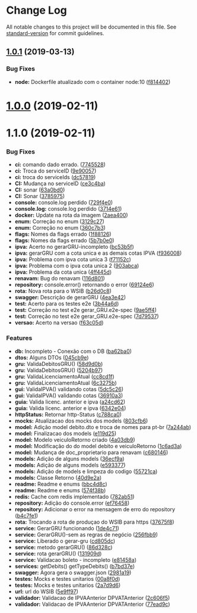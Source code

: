 # Change Log

All notable changes to this project will be documented in this file. See [standard-version](https://github.com/conventional-changelog/standard-version) for commit guidelines.

<a name="1.0.1"></a>
## [1.0.1](https://gitlab.es.gov.br/espm/detran-debito/api-detran/compare/v1.0.0...v1.0.1) (2019-03-13)


### Bug Fixes

* **node:** Dockerfile atualizado com o container node:10 ([f814402](https://gitlab.es.gov.br/espm/detran-debito/api-detran/commit/f814402))



<a name="1.0.0"></a>
# [1.0.0](https://gitlab.es.gov.br/espm/detran-debito/api-detran/compare/v1.1.0...v1.0.0) (2019-02-11)



<a name="1.1.0"></a>
# 1.1.0 (2019-02-11)


### Bug Fixes

* **ci:** comando dado errado. ([7745528](https://gitlab.es.gov.br/espm/detran-debito/api-detran/commit/7745528))
* **ci:** Troca do serviceID ([9e90057](https://gitlab.es.gov.br/espm/detran-debito/api-detran/commit/9e90057))
* **ci:** troca do serviceIds ([dc57819](https://gitlab.es.gov.br/espm/detran-debito/api-detran/commit/dc57819))
* **CI:** Mudança no serviceID ([ce3c4ba](https://gitlab.es.gov.br/espm/detran-debito/api-detran/commit/ce3c4ba))
* **CI:** sonar ([63a0bd0](https://gitlab.es.gov.br/espm/detran-debito/api-detran/commit/63a0bd0))
* **CI:** Sonar ([3785975](https://gitlab.es.gov.br/espm/detran-debito/api-detran/commit/3785975))
* **console:** console.log perdido ([729f4e0](https://gitlab.es.gov.br/espm/detran-debito/api-detran/commit/729f4e0))
* **console.log:** console.log perdido ([3714e61](https://gitlab.es.gov.br/espm/detran-debito/api-detran/commit/3714e61))
* **docker:** Update na rota da imagem ([2aea400](https://gitlab.es.gov.br/espm/detran-debito/api-detran/commit/2aea400))
* **enum:** Correção no enum ([3129c27](https://gitlab.es.gov.br/espm/detran-debito/api-detran/commit/3129c27))
* **enum:** Correção no enum ([360c7b3](https://gitlab.es.gov.br/espm/detran-debito/api-detran/commit/360c7b3))
* **flags:** Nomes da flags errado ([1f88126](https://gitlab.es.gov.br/espm/detran-debito/api-detran/commit/1f88126))
* **flags:** Nomes da flags errado ([5b7b0e0](https://gitlab.es.gov.br/espm/detran-debito/api-detran/commit/5b7b0e0))
* **ipva:** Acerto no gerarGRU-incompleto ([bc53b5f](https://gitlab.es.gov.br/espm/detran-debito/api-detran/commit/bc53b5f))
* **ipva:** gerarGRU com a cota unica e as demais cotas IPVA ([f936008](https://gitlab.es.gov.br/espm/detran-debito/api-detran/commit/f936008))
* **ipva:** Problema com ipva cota unica 3 ([f71152c](https://gitlab.es.gov.br/espm/detran-debito/api-detran/commit/f71152c))
* **ipva:** Problema com o ipva cota unica 2 ([903abca](https://gitlab.es.gov.br/espm/detran-debito/api-detran/commit/903abca))
* **ipva:** Problema da cota unica ([4ff445d](https://gitlab.es.gov.br/espm/detran-debito/api-detran/commit/4ff445d))
* **renavam:** Bug do renavam ([116d801](https://gitlab.es.gov.br/espm/detran-debito/api-detran/commit/116d801))
* **repository:** console.error() retornando o error ([69124e6](https://gitlab.es.gov.br/espm/detran-debito/api-detran/commit/69124e6))
* **rota:** Nova rota para o WSIB ([b26d0c8](https://gitlab.es.gov.br/espm/detran-debito/api-detran/commit/b26d0c8))
* **swagger:** Descrição de gerarGRU ([4ea3e42](https://gitlab.es.gov.br/espm/detran-debito/api-detran/commit/4ea3e42))
* **test:** Acerto para os testes e2e ([3b44a6d](https://gitlab.es.gov.br/espm/detran-debito/api-detran/commit/3b44a6d))
* **test:** Correção no test e2e gerar_GRU.e2e-spec ([9ae5ff4](https://gitlab.es.gov.br/espm/detran-debito/api-detran/commit/9ae5ff4))
* **test:** Correção no test e2e gerar_GRU.e2e-spec ([7d79537](https://gitlab.es.gov.br/espm/detran-debito/api-detran/commit/7d79537))
* **versao:** Acerto na  versao ([f63c05d](https://gitlab.es.gov.br/espm/detran-debito/api-detran/commit/f63c05d))


### Features

* **db:** Incompleto - Conexão com o DB ([ba62ba0](https://gitlab.es.gov.br/espm/detran-debito/api-detran/commit/ba62ba0))
* **dtos:** Alguns DTOs ([045cb9e](https://gitlab.es.gov.br/espm/detran-debito/api-detran/commit/045cb9e))
* **gru:** ValidaDebitosGRU() ([58d9d0b](https://gitlab.es.gov.br/espm/detran-debito/api-detran/commit/58d9d0b))
* **gru:** ValidaDebitosGRU() ([5204b97](https://gitlab.es.gov.br/espm/detran-debito/api-detran/commit/5204b97))
* **gru:** ValidaLicenciamentoAtual ([cc8cd1f](https://gitlab.es.gov.br/espm/detran-debito/api-detran/commit/cc8cd1f))
* **gru:** ValidaLicenciamentoAtual ([6c3275b](https://gitlab.es.gov.br/espm/detran-debito/api-detran/commit/6c3275b))
* **gui:** ValidaIPVA() validando cotas ([5dc5c26](https://gitlab.es.gov.br/espm/detran-debito/api-detran/commit/5dc5c26))
* **gui:** ValidaIPVA() validando cotas ([36910a3](https://gitlab.es.gov.br/espm/detran-debito/api-detran/commit/36910a3))
* **guia:** Valida licenc. anterior e ipva ([a24cd62](https://gitlab.es.gov.br/espm/detran-debito/api-detran/commit/a24cd62))
* **guia:** Valida licenc. anterior e ipva ([6342e04](https://gitlab.es.gov.br/espm/detran-debito/api-detran/commit/6342e04))
* **httpStatus:** Retornar http-Status ([c788ca0](https://gitlab.es.gov.br/espm/detran-debito/api-detran/commit/c788ca0))
* **mocks:** Atualizacao dos mocks dos models ([803cfb6](https://gitlab.es.gov.br/espm/detran-debito/api-detran/commit/803cfb6))
* **model:** Adição model debito.dto e troca de nomes para pt-br ([7a244ab](https://gitlab.es.gov.br/espm/detran-debito/api-detran/commit/7a244ab))
* **model:** Finalizacao dos models ([e119d25](https://gitlab.es.gov.br/espm/detran-debito/api-detran/commit/e119d25))
* **model:** Modelo veiculoRetorno criado ([4a03db9](https://gitlab.es.gov.br/espm/detran-debito/api-detran/commit/4a03db9))
* **model:** Modificação do do model debito e veiculoRetorno ([1c6ad3a](https://gitlab.es.gov.br/espm/detran-debito/api-detran/commit/1c6ad3a))
* **model:** Mudança de doc_proprietario para renavam ([c680146](https://gitlab.es.gov.br/espm/detran-debito/api-detran/commit/c680146))
* **models:** Adição de alguns models ([36ecf9a](https://gitlab.es.gov.br/espm/detran-debito/api-detran/commit/36ecf9a))
* **models:** Adição de alguns models ([e593377](https://gitlab.es.gov.br/espm/detran-debito/api-detran/commit/e593377))
* **models:** Adição de models e limpeza do codigo ([55721ca](https://gitlab.es.gov.br/espm/detran-debito/api-detran/commit/55721ca))
* **models:** Classe Retorno ([40d9e2a](https://gitlab.es.gov.br/espm/detran-debito/api-detran/commit/40d9e2a))
* **readme:** Readme e enums ([bbc4d8c](https://gitlab.es.gov.br/espm/detran-debito/api-detran/commit/bbc4d8c))
* **readme:** Readme e enums ([574f38b](https://gitlab.es.gov.br/espm/detran-debito/api-detran/commit/574f38b))
* **redis:** Cache com redis implementado ([782ab51](https://gitlab.es.gov.br/espm/detran-debito/api-detran/commit/782ab51))
* **repository:** Adição do console.error ([ef76458](https://gitlab.es.gov.br/espm/detran-debito/api-detran/commit/ef76458))
* **repository:** Adicionar o error na mensagem de erro do repository ([b4c7fe1](https://gitlab.es.gov.br/espm/detran-debito/api-detran/commit/b4c7fe1))
* **rota:** Trocando a rota de produçao do WSIB para https ([37675f8](https://gitlab.es.gov.br/espm/detran-debito/api-detran/commit/37675f8))
* **service:** GerarGRU funcionando ([1de4c71](https://gitlab.es.gov.br/espm/detran-debito/api-detran/commit/1de4c71))
* **service:** GerarGRU()-sem as regras de negócio ([256fbb9](https://gitlab.es.gov.br/espm/detran-debito/api-detran/commit/256fbb9))
* **service:** Liberado o gerar-gru ([cd805dc](https://gitlab.es.gov.br/espm/detran-debito/api-detran/commit/cd805dc))
* **service:** metodo gerarGRU() ([86d328c](https://gitlab.es.gov.br/espm/detran-debito/api-detran/commit/86d328c))
* **service:** rota gerarGRU() ([131909d](https://gitlab.es.gov.br/espm/detran-debito/api-detran/commit/131909d))
* **service:** Validacao boleto - incompleto ([e81458a](https://gitlab.es.gov.br/espm/detran-debito/api-detran/commit/e81458a))
* **services:** getDebits() getTypeDebits() ([b7bd37e](https://gitlab.es.gov.br/espm/detran-debito/api-detran/commit/b7bd37e))
* **swagger:** Agora gera o swagger.json ([2981a19](https://gitlab.es.gov.br/espm/detran-debito/api-detran/commit/2981a19))
* **testes:** Mocks e testes unitarios ([00a8f0d](https://gitlab.es.gov.br/espm/detran-debito/api-detran/commit/00a8f0d))
* **testes:** Mocks e testes unitarios ([2a7d9d6](https://gitlab.es.gov.br/espm/detran-debito/api-detran/commit/2a7d9d6))
* **url:** url do WSIB ([5e9ff97](https://gitlab.es.gov.br/espm/detran-debito/api-detran/commit/5e9ff97))
* **validador:** Validacao de IPVAAnterior DPVATAnterior ([2c606f5](https://gitlab.es.gov.br/espm/detran-debito/api-detran/commit/2c606f5))
* **validador:** Validacao de IPVAAnterior DPVATAnterior ([77ead9c](https://gitlab.es.gov.br/espm/detran-debito/api-detran/commit/77ead9c))
